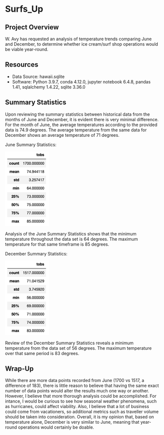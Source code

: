 # Surfs_Up

## Project Overview
W. Avy has requested an analysis of temperature trends comparing June and December, to determine whether ice cream/surf shop operations would be viable year-round.

## Resources
- Data Source: hawaii.sqlite
- Software: Python 3.9.7, conda 4.12.0, jupyter notebook 6.4.8, pandas 1.41, sqlalchemy 1.4.22, sqlite 3.36.0

## Summary Statistics
Upon reviewing the summary statistics between historical data from the months of June and December, it is evident there is very minimal difference. For the month of June, the average temperatures according to the provided data is 74.9 degrees. The average temperature from the same data for December shows an average temperature of 71 degrees.

June Summary Statistics:

![June_Summary_Statistics:](https://github.com/michael999999999/surfs_up/blob/main/june_summary_statistics.png)

Analysis of the June Summary Statistics shows that the minimum temperature throughout the data set is 64 degrees. The maximum temperature for that same timeframe is 85 degrees.

December Summary Statistics:

![December_Summary_Statistics:](https://github.com/michael999999999/surfs_up/blob/main/dec_summary_statistics.png)

Review of the December Summary Statistics reveals a minimum temperature from the data set of 56 degrees. The maximum temperature over that same period is 83 degrees.

## Wrap-Up
While there are more data points recorded from June (1700 vs 1517, a difference of 183), there is little reason to believe that having the same exact number of data points would alter the results much one way or another. However, I believe that more thorough analysis could be accomplished. For intance, I would be curious to see how seasonal weather phenomena, such as hurricanes, could affect viability. Also, I believe that a lot of business could come from vacationers, so additional metrics such as traveller volume should be taken into consideration. Overall, it is my opinion that, based on temperature alone, December is very similar to June, meaning that year-round operations would certainly be doable. 
